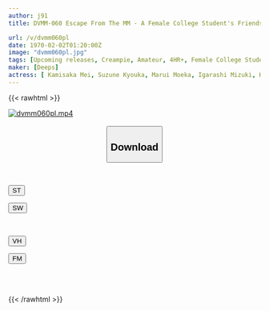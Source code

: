```yaml
---
author: j91
title: DVMM-060 Escape From The MM - A Female College Student's Friendship Project. Call Your Friend On The Phone Within 30 Minutes To 'substitute' And Escape From The Locked Room! Once The Time Limit Has Passed, The Big Dick Will Be Fucked Immediately! 8 With A Hard Piston That Won't Stop Even If You Cum, The Creampie Won't End Until Your Friend Comes In The Magic Mirror

url: /v/dvmm060pl
date: 1970-02-02T01:20:00Z
image: "dvmm060pl.jpg"
tags: [Upcoming releases, Creampie, Amateur, 4HR+, Female College Student, Impromptu Sex, Huge Cock	]
maker: [Deeps]
actress: [ Kamisaka Mei, Suzune Kyouka, Marui Moeka, Igarashi Mizuki, Haruna Noa ,Uruki Sarara ]
---
```



{{< rawhtml >}}

<div class="video" data-videoid="pending_link.html">
    <a href="javascript:;">
        <img src="/v/dvmm060pl/dvmm060pl.jpg" width="WIDTH" height="HEIGHT" alt="dvmm060pl.mp4" loading="lazy">
    </a>
</div>

<script type="text/javascript" src="https://j91.asia/asset/on-demand-pend.js"></script>

<br>
  <link rel="stylesheet" href="https://j91.asia/asset/bs5.css">
  
  <center>
  <button class="btn btn-primary" type="button" data-bs-toggle="collapse" data-bs-target=".multi-collapse" aria-expanded="false" aria-controls="multiCollapseExample1 multiCollapseExample2"><h2>Download</h2></button></center>
</p>
<div class="row">
  <div class="col">
    <div class="collapse multi-collapse" id="multiCollapseExample1">
      <div class="card card-body">
	      	      <br>
<div class="buttons">  
<p><a href="https://j91.asia/pending_link.html" target="_blank"><button class="btn-hover color-3"><i class="fa fa-download"></i> ST</button></a></p>
<p><a href="https://j91.asia/pending_link.html" target="_blank"><button class="btn-hover color-2"><i class="fa fa-download"></i> SW</button></a></p></div>
    </div>
  </div>
</div>
  <div class="col">
    <div class="collapse multi-collapse" id="multiCollapseExample2">
      <div class="card card-body">
	      <br>
<div class="buttons">
<p><a href="https://j91.asia/pending_link.html" target="_blank"><button class="btn-hover color-9"><i class="fa fa-download"></i> VH</button></a></p>
<p><a href="https://j91.asia/pending_link.html" target="_blank"><button class="btn-hover color-8"><i class="fa fa-download"></i> FM</button></a></p></div>
<br><br>
      </div>
    </div>
  </div>
</div>

{{< /rawhtml >}}